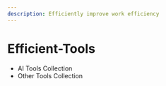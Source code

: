 ```yaml
---
description: Efficiently improve work efficiency
---
```


# Efficient-Tools

* AI Tools Collection
* Other Tools Collection
